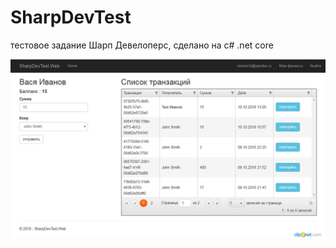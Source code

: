 # SharpDevTest
тестовое задание  Шарп Девелоперс,  сделано на  c# .net core  

![](https://github.com/neomichi/TestWork/blob/master/SharpDevTest/screen.png "скриншот")


